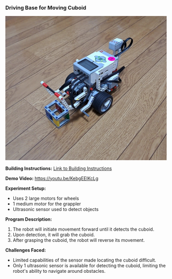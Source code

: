 ### Driving Base for Moving Cuboid

![alt text](header.JPG)

**Building Instructions:** [Link to Building Instructions](https://education.lego.com/en-us/product-resources/mindstorms-ev3/downloads/building-instructions/)

**Demo Video:**
https://youtu.be/KebgEEIKcLg

**Experiment Setup:**
- Uses 2 large motors for wheels
- 1 medium motor for the grappler
- Ultrasonic sensor used to detect objects

**Program Description:**
1. The robot will initiate movement forward until it detects the cuboid.
2. Upon detection, it will grab the cuboid.
3. After grasping the cuboid, the robot will reverse its movement.

**Challenges Faced:**
- Limited capabilities of the sensor made locating the cuboid difficult.
- Only 1 ultrasonic sensor is available for detecting the cuboid, limiting the robot's ability to navigate around obstacles.
